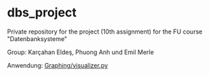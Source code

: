 # dbs_project
Private repository for the project (10th assignment) for the FU course "Datenbanksysteme"

Group: Karçahan Eldeş, Phuong Anh und Emil Merle

Anwendung: [Graphing/visualizer.py](https://github.com/emilmerle/dbs_project/blob/main/Graphing/visualizer.py)
